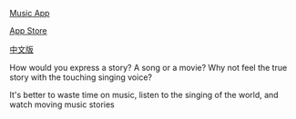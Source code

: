 
[Music App](https://github.com/Purehi/Purehi/assets/138559218/c11f8da0-f905-4f5a-b457-07dc2cb81ed0)

[App Store](https://apps.apple.com/us/app/musium-hd-music-video/id6452237640)

[中文版](https://github.com/Purehi/Purehi/blob/main/README_zh.md)

How would you express a story? A song or a movie? Why not feel the true story with the touching singing voice?


It's better to waste time on music, listen to the singing of the world, and watch moving music stories


<!--
**Purehi/Purehi** is a ✨ _special_ ✨ repository because its `README.md` (this file) appears on your GitHub profile.

Here are some ideas to get you started:

- 🔭 I’m currently working on ...
- 🌱 I’m currently learning ...
- 👯 I’m looking to collaborate on ...
- 🤔 I’m looking for help with ...
- 💬 Ask me about ...
- 📫 How to reach me: ...
- 😄 Pronouns: ...
- ⚡ Fun fact: ...
-->
